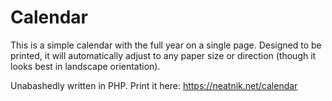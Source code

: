 # Calendar

This is a simple calendar with the full year on a single page. Designed to be printed, it will automatically adjust to any paper size or direction (though it looks best in landscape orientation).

Unabashedly written in PHP. Print it here: https://neatnik.net/calendar
